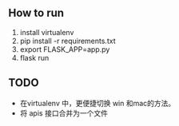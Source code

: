 ## How to run

1. install virtualenv
2. pip install -r requirements.txt
3. export FLASK_APP=app.py
4. flask run

## TODO

- 在virtualenv 中，更便捷切换 win 和mac的方法。
- 将 apis 接口合并为一个文件

